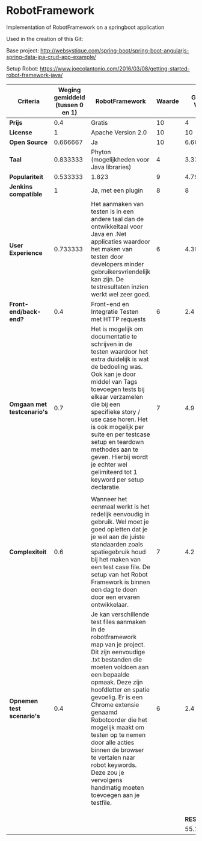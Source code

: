 # RobotFramework
Implementation of RobotFramework on a springboot application

Used in the creation of this Git:

Base project:
http://websystique.com/spring-boot/spring-boot-angularjs-spring-data-jpa-crud-app-example/

Setup Robot:
https://www.joecolantonio.com/2016/03/08/getting-started-robot-framework-java/



| **Criteria**                 | **Weging gemiddeld (tussen 0 en 1)** | **RobotFramework**                                                                                                                                                                                                                                                                                                                                                                                                                                            | **Waarde** | **Gewogen Waarde** |
|--------------------------|----------------------------------|-----------------------------------------------------------------------------------------------------------------------------------------------------------------------------------------------------------------------------------------------------------------------------------------------------------------------------------------------------------------------------------------------------------------------------------------------------------|--------|----------------|
| **Prijs**                    | 0.4                              | Gratis                                                                                                                                                                                                                                                                                                                                                                                                                                                    | 10     | 4              |
| **License**                  | 1                                | Apache Version 2.0                                                                                                                                                                                                                                                                                                                                                                                                                                        | 10     | 10             |
| **Open Source**              | 0.666667                         | Ja                                                                                                                                                                                                                                                                                                                                                                                                                                                        | 10     | 6.66666667     |
| **Taal**                     | 0.833333                         | Phyton (mogelijkheden voor Java   libraries)                                                                                                                                                                                                                                                                                                                                                                                                              | 4      | 3.333333332    |
| **Populariteit**             | 0.533333                         | 1.823                                                                                                                                                                                                                                                                                                                                                                                                                                                     | 9      | 4.799999997    |
| **Jenkins compatible**       | 1                                | Ja, met een plugin                                                                                                                                                                                                                                                                                                                                                                                                                                        | 8      | 8              |
| **User Experience**          | 0.733333                         | Het aanmaken van testen is in   een andere taal dan de ontwikkeltaal voor Java en .Net applicaties waardoor   het maken van testen door developers minder gebruikersvriendelijk kan zijn.   De testresultaten inzien werkt wel zeer goed.                                                                                                                                                                                                                 | 6      | 4.399999998    |
| **Front-end/back-end?**      | 0.4                              | Front-end en Integratie Testen   met HTTP requests                                                                                                                                                                                                                                                                                                                                                                                                        | 6      | 2.4            |
| **Omgaan met testcenario's** | 0.7                              | Het is mogelijk om documentatie   te schrijven in de testen waardoor het extra duidelijk is wat de bedoeling   was. Ook kan je door middel van Tags toevoegen tests bij elkaar verzamelen   die bij een specifieke story / use case horen. Het is ook mogelijk per suite   en per testcase setup en teardown methodes aan te geven. Hierbij wordt je   echter wel gelimiteerd tot 1 keyword per setup declaratie.                                         | 7      | 4.9            |
|                          |                                  |                                                                                                                                                                                                                                                                                                                                                                                                                                                           |        |                |
| **Complexiteit**             | 0.6                              | Wanneer het eenmaal werkt is het   redelijk eenvoudig in gebruik. Wel moet je goed opletten dat je je wel aan de   juiste standaarden zoals spatiegebruik houd bij het maken van een test case   file. De setup van het Robot Framework is binnen een dag te doen door een   ervaren ontwikkelaar.                                                                                                                                                        | 7      | 4.2            |
| **Opnemen test scenario's**  | 0.4                              | Je kan verschillende test files   aanmaken in de robotframework map van je project. Dit zijn eenvoudige .txt   bestanden die moeten voldoen aan een bepaalde opmaak. Deze zijn hoofdletter   en spatie gevoelig. Er is een Chrome extensie genaamd Robotcorder die het   mogelijk maakt om testen op te nemen door alle acties binnen de browser te   vertalen naar robot keywords. Deze zou je vervolgens handmatig moeten   toevoegen aan je testfile.  | 6      | 2.4            |
|                          |                                  |                                                                                                                                                                                                                                                                                                                                                                                                                                                           |        |                |
|                          |                                  |                                                                                                                                                                                                                                                                                                                                                                                                                                                           |        |                |
|                          |                                  |                                                                                                                                                                                                                                                                                                                                                                                                                                                           |        |                |
|                          |                                  |                                                                                                                                                                                                                                                                                                                                                                                                                                                           |        | **RESULTAAT**      |
|                          |                                  |                                                                                                                                                                                                                                                                                                                                                                                                                                                           |        | 55.1           |
